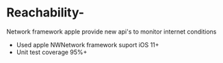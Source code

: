 # Reachability-
Network framework apple provide new api's to monitor internet conditions 
- Used apple NWNetwork framework suport iOS 11+
- Unit test coverage 95%+


